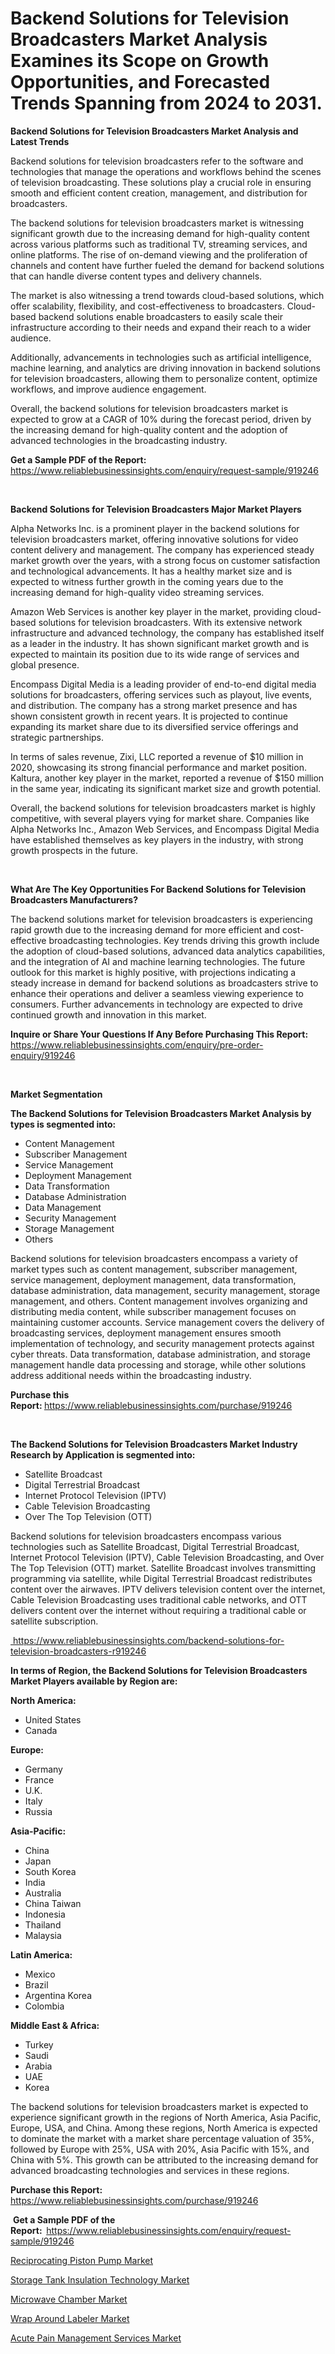 <p><h1>Backend Solutions for Television Broadcasters Market Analysis Examines its Scope on Growth Opportunities, and Forecasted Trends Spanning from 2024 to 2031.</h1></p><p><strong>Backend Solutions for Television Broadcasters Market Analysis and Latest Trends</strong></p>
<p><p>Backend solutions for television broadcasters refer to the software and technologies that manage the operations and workflows behind the scenes of television broadcasting. These solutions play a crucial role in ensuring smooth and efficient content creation, management, and distribution for broadcasters.</p><p>The backend solutions for television broadcasters market is witnessing significant growth due to the increasing demand for high-quality content across various platforms such as traditional TV, streaming services, and online platforms. The rise of on-demand viewing and the proliferation of channels and content have further fueled the demand for backend solutions that can handle diverse content types and delivery channels.</p><p>The market is also witnessing a trend towards cloud-based solutions, which offer scalability, flexibility, and cost-effectiveness to broadcasters. Cloud-based backend solutions enable broadcasters to easily scale their infrastructure according to their needs and expand their reach to a wider audience.</p><p>Additionally, advancements in technologies such as artificial intelligence, machine learning, and analytics are driving innovation in backend solutions for television broadcasters, allowing them to personalize content, optimize workflows, and improve audience engagement.</p><p>Overall, the backend solutions for television broadcasters market is expected to grow at a CAGR of 10% during the forecast period, driven by the increasing demand for high-quality content and the adoption of advanced technologies in the broadcasting industry.</p></p>
<p><strong>Get a Sample PDF of the Report:&nbsp;</strong> <a href="https://www.reliablebusinessinsights.com/enquiry/request-sample/919246">https://www.reliablebusinessinsights.com/enquiry/request-sample/919246</a></p>
<p>&nbsp;</p>
<p><strong>Backend Solutions for Television Broadcasters Major Market Players</strong></p>
<p><p>Alpha Networks Inc. is a prominent player in the backend solutions for television broadcasters market, offering innovative solutions for video content delivery and management. The company has experienced steady market growth over the years, with a strong focus on customer satisfaction and technological advancements. It has a healthy market size and is expected to witness further growth in the coming years due to the increasing demand for high-quality video streaming services.</p><p>Amazon Web Services is another key player in the market, providing cloud-based solutions for television broadcasters. With its extensive network infrastructure and advanced technology, the company has established itself as a leader in the industry. It has shown significant market growth and is expected to maintain its position due to its wide range of services and global presence.</p><p>Encompass Digital Media is a leading provider of end-to-end digital media solutions for broadcasters, offering services such as playout, live events, and distribution. The company has a strong market presence and has shown consistent growth in recent years. It is projected to continue expanding its market share due to its diversified service offerings and strategic partnerships.</p><p>In terms of sales revenue, Zixi, LLC reported a revenue of $10 million in 2020, showcasing its strong financial performance and market position. Kaltura, another key player in the market, reported a revenue of $150 million in the same year, indicating its significant market size and growth potential.</p><p>Overall, the backend solutions for television broadcasters market is highly competitive, with several players vying for market share. Companies like Alpha Networks Inc., Amazon Web Services, and Encompass Digital Media have established themselves as key players in the industry, with strong growth prospects in the future.</p></p>
<p>&nbsp;</p>
<p><strong>What Are The Key Opportunities For Backend Solutions for Television Broadcasters Manufacturers?</strong></p>
<p><p>The backend solutions market for television broadcasters is experiencing rapid growth due to the increasing demand for more efficient and cost-effective broadcasting technologies. Key trends driving this growth include the adoption of cloud-based solutions, advanced data analytics capabilities, and the integration of AI and machine learning technologies. The future outlook for this market is highly positive, with projections indicating a steady increase in demand for backend solutions as broadcasters strive to enhance their operations and deliver a seamless viewing experience to consumers. Further advancements in technology are expected to drive continued growth and innovation in this market.</p></p>
<p><strong>Inquire or Share Your Questions If Any Before Purchasing This Report:</strong> <a href="https://www.reliablebusinessinsights.com/enquiry/pre-order-enquiry/919246">https://www.reliablebusinessinsights.com/enquiry/pre-order-enquiry/919246</a></p>
<p>&nbsp;</p>
<p><strong>Market Segmentation</strong></p>
<p><strong>The Backend Solutions for Television Broadcasters Market Analysis by types is segmented into:</strong></p>
<p><ul><li>Content Management</li><li>Subscriber Management</li><li>Service Management</li><li>Deployment Management</li><li>Data Transformation</li><li>Database Administration</li><li>Data Management</li><li>Security Management</li><li>Storage Management</li><li>Others</li></ul></p>
<p><p>Backend solutions for television broadcasters encompass a variety of market types such as content management, subscriber management, service management, deployment management, data transformation, database administration, data management, security management, storage management, and others. Content management involves organizing and distributing media content, while subscriber management focuses on maintaining customer accounts. Service management covers the delivery of broadcasting services, deployment management ensures smooth implementation of technology, and security management protects against cyber threats. Data transformation, database administration, and storage management handle data processing and storage, while other solutions address additional needs within the broadcasting industry.</p></p>
<p><strong>Purchase this Report:&nbsp;</strong><a href="https://www.reliablebusinessinsights.com/purchase/919246">https://www.reliablebusinessinsights.com/purchase/919246</a></p>
<p>&nbsp;</p>
<p><strong>The Backend Solutions for Television Broadcasters Market Industry Research by Application is segmented into:</strong></p>
<p><ul><li>Satellite Broadcast</li><li>Digital Terrestrial Broadcast</li><li>Internet Protocol Television (IPTV)</li><li>Cable Television Broadcasting</li><li>Over The Top Television (OTT)</li></ul></p>
<p><p>Backend solutions for television broadcasters encompass various technologies such as Satellite Broadcast, Digital Terrestrial Broadcast, Internet Protocol Television (IPTV), Cable Television Broadcasting, and Over The Top Television (OTT) market. Satellite Broadcast involves transmitting programming via satellite, while Digital Terrestrial Broadcast redistributes content over the airwaves. IPTV delivers television content over the internet, Cable Television Broadcasting uses traditional cable networks, and OTT delivers content over the internet without requiring a traditional cable or satellite subscription.</p></p>
<p><a href="https://www.reliablebusinessinsights.com/backend-solutions-for-television-broadcasters-r919246">&nbsp;https://www.reliablebusinessinsights.com/backend-solutions-for-television-broadcasters-r919246</a></p>
<p><strong>In terms of Region, the Backend Solutions for Television Broadcasters Market Players available by Region are:</strong></p>
<p>
    <p> <strong> North America: </strong>
        <ul>
            <li>United States</li>
            <li>Canada</li>
        </ul>
        </p> 
    <p> <strong> Europe: </strong>
        <ul>
            <li>Germany</li>
            <li>France</li>
            <li>U.K.</li>
            <li>Italy</li>
            <li>Russia</li>
        </ul>
        </p> 
    <p> <strong> Asia-Pacific: </strong>
        <ul>
            <li>China</li>
            <li>Japan</li>
            <li>South Korea</li>
            <li>India</li>
            <li>Australia</li>
            <li>China Taiwan</li>
            <li>Indonesia</li>
            <li>Thailand</li>
            <li>Malaysia</li>
        </ul>
        </p> 
    <p> <strong> Latin America: </strong>
        <ul>
            <li>Mexico</li>
            <li>Brazil</li>
            <li>Argentina Korea</li>
            <li>Colombia</li>
        </ul>
        </p> 
    <p> <strong> Middle East & Africa: </strong>
        <ul>
            <li>Turkey</li>
            <li>Saudi</li>
            <li>Arabia</li>
            <li>UAE</li>
            <li>Korea</li>
        </ul>
    </p>
    </p>
<p><p>The backend solutions for television broadcasters market is expected to experience significant growth in the regions of North America, Asia Pacific, Europe, USA, and China. Among these regions, North America is expected to dominate the market with a market share percentage valuation of 35%, followed by Europe with 25%, USA with 20%, Asia Pacific with 15%, and China with 5%. This growth can be attributed to the increasing demand for advanced broadcasting technologies and services in these regions.</p></p>
<p><strong>Purchase this Report: </strong><a href="https://www.reliablebusinessinsights.com/purchase/919246">https://www.reliablebusinessinsights.com/purchase/919246</a></p>
<p>&nbsp;<strong>Get a Sample PDF of the Report:&nbsp;&nbsp;</strong><a href="https://www.reliablebusinessinsights.com/enquiry/request-sample/919246">https://www.reliablebusinessinsights.com/enquiry/request-sample/919246</a></p>
<p><strong></strong></p>
<p><p><a href="https://medium.com/@emma.white454357/reciprocating-piston-pump-market-size-is-growing-at-cagr-of-12-4-f3869c6c43d2">Reciprocating Piston Pump Market</a></p><p><a href="https://github.com/dmmanir420/Market-Research-Report-List-2/blob/main/storage-tank-insulation-technology-market.md">Storage Tank Insulation Technology Market</a></p><p><a href="https://medium.com/@bernadette.james576/microwave-chamber-market-outlook-and-forecast-from-2024-to-2031-700e627209a7">Microwave Chamber Market</a></p><p><a href="https://medium.com/@leneciacharles/wrap-around-labeler-market-share-and-new-trends-analysis-by-its-type-application-end-use-and-62da79f8ef6b">Wrap Around Labeler Market</a></p><p><a href="https://github.com/gcimaudf65/Market-Research-Report-List-2/blob/main/acute-pain-management-services-market.md">Acute Pain Management Services Market</a></p></p>